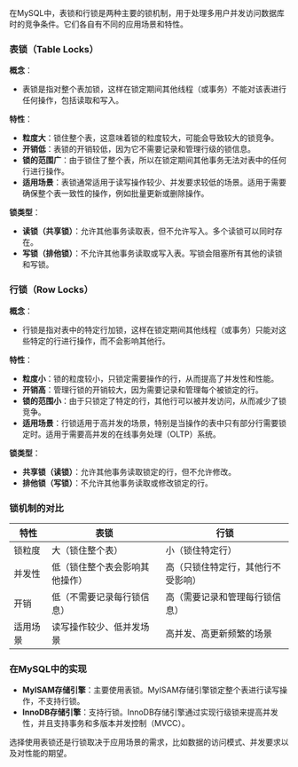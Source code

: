 在MySQL中，表锁和行锁是两种主要的锁机制，用于处理多用户并发访问数据库时的竞争条件。它们各自有不同的应用场景和特性。

### 表锁（Table Locks）

**概念**：
- 表锁是指对整个表加锁，这样在锁定期间其他线程（或事务）不能对该表进行任何操作，包括读取和写入。

**特性**：
- **粒度大**：锁住整个表，这意味着锁的粒度较大，可能会导致较大的锁竞争。
- **开销低**：表锁的开销较低，因为它不需要记录和管理行级的锁信息。
- **锁的范围广**：由于锁住了整个表，所以在锁定期间其他事务无法对表中的任何行进行操作。
- **适用场景**：表锁通常适用于读写操作较少、并发要求较低的场景。适用于需要确保整个表一致性的操作，例如批量更新或删除操作。

**锁类型**：
- **读锁（共享锁）**：允许其他事务读取表，但不允许写入。多个读锁可以同时存在。
- **写锁（排他锁）**：不允许其他事务读取或写入表。写锁会阻塞所有其他的读锁和写锁。

### 行锁（Row Locks）

**概念**：
- 行锁是指对表中的特定行加锁，这样在锁定期间其他线程（或事务）只能对这些特定的行进行操作，而不会影响其他行。

**特性**：
- **粒度小**：锁的粒度较小，只锁定需要操作的行，从而提高了并发性和性能。
- **开销高**：管理行锁的开销较大，因为需要记录和管理每个被锁定的行。
- **锁的范围小**：由于只锁定了特定的行，其他行可以被并发访问，从而减少了锁竞争。
- **适用场景**：行锁适用于高并发的场景，特别是当操作的表中只有部分行需要锁定时。适用于需要高并发的在线事务处理（OLTP）系统。

**锁类型**：
- **共享锁（读锁）**：允许其他事务读取锁定的行，但不允许修改。
- **排他锁（写锁）**：不允许其他事务读取或修改锁定的行。

### 锁机制的对比

| 特性       | 表锁                       | 行锁                       |
|------------|----------------------------|----------------------------|
| 锁粒度     | 大（锁住整个表）           | 小（锁住特定行）           |
| 并发性     | 低（锁住整个表会影响其他操作） | 高（只锁住特定行，其他行不受影响） |
| 开销       | 低（不需要记录每行锁信息）  | 高（需要记录和管理每行锁信息） |
| 适用场景   | 读写操作较少、低并发场景   | 高并发、高更新频繁的场景  |

### 在MySQL中的实现

- **MyISAM存储引擎**：主要使用表锁。MyISAM存储引擎锁定整个表进行读写操作，不支持行锁。
- **InnoDB存储引擎**：支持行锁。InnoDB存储引擎通过实现行级锁来提高并发性，并且支持事务和多版本并发控制（MVCC）。

选择使用表锁还是行锁取决于应用场景的需求，比如数据的访问模式、并发要求以及对性能的期望。